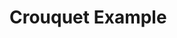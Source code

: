 <link rel="stylesheet" type="text/css" href="https://lively-kernel.org/lively4/swd21-croquet/demos/swd21/croquet/style.css" data-href="https://lively-kernel.org/lively4/swd21-croquet/demos/swd21/croquet/style.css">

<h1>Crouquet Example</h1>

<script>
    var frame = <iframe id="croquetFrame" src="https://lively-kernel.org/lively4/swd21-croquet/demos/swd21/croquet/diceFrame2.html" style="height:250px;width:100%" name="iframe_a"></iframe>

    var result = <div id="result"></div>

    function clickFunction() {
      
      var x = frame.name;
      result.innerHTML = x
    }
    
    <div>
      {frame}
      {result}
      <button click={event => clickFunction()}>Try it</button>
      
    </div>
    
</script>

